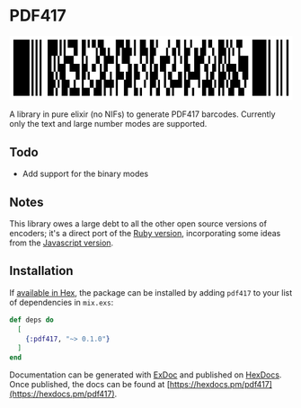 # PDF417

![](https://raw.githubusercontent.com/jackpocket/pdf417-elixir/main/sample.png)


A library in pure elixir (no NIFs) to generate PDF417 barcodes. Currently only the text and large number modes are supported.

## Todo

* Add support for the binary modes

## Notes

This library owes a large debt to all the other open source versions of encoders; it's a direct port of the [Ruby version](https://github.com/bnix/pdf417-rb), incorporating some ideas from the [Javascript version](http://bkuzmic.github.io/pdf417-js/).

## Installation

If [available in Hex](https://hex.pm/packages/pdf417), the package can be installed
by adding `pdf417` to your list of dependencies in `mix.exs`:

```elixir
def deps do
  [
    {:pdf417, "~> 0.1.0"}
  ]
end
```

Documentation can be generated with [ExDoc](https://github.com/elixir-lang/ex_doc)
and published on [HexDocs](https://hexdocs.pm). Once published, the docs can
be found at [https://hexdocs.pm/pdf417](https://hexdocs.pm/pdf417).
